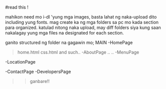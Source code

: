 #read this !

mahikon need mo i-dl 'yung mga images, basta lahat ng naka-upload dito including yung fonts. 
mag create ka ng mga folders sa pc mo kada section para organized. katulad nitong naka upload, may diff folders siya 
kung saan nakalagay yung mga files na designated for each section.

ganito structured ng folder na gagawin mo;
MAIN
 -HomePage
 > home.html
 > css.html
 > and such..
 -AboutPage
 > ..
 > ..
 -MenuPage
 >
 -LocationPage
 >
 -ContactPage
 -DevelopersPage

>> ganbare!! 
